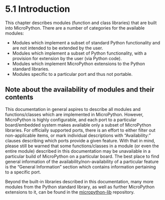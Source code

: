 # 5.1 Introduction

This chapter describes modules \(function and class libraries\) that are built into MicroPython. There are a number of categories for the available modules:

* Modules which implement a subset of standard Python functionality and are not intended to be extended by the user.
* Modules which implement a subset of Python functionality, with a provision for extension by the user \(via Python code\).
* Modules which implement MicroPython extensions to the Python standard libraries.
* Modules specific to a particular port and thus not portable.

## Note about the availability of modules and their contents

This documentation in general aspires to describe all modules and functions/classes which are implemented in MicroPython. However, MicroPython is highly configurable, and each port to a particular board/embedded system makes available only a subset of MicroPython libraries. For officially supported ports, there is an effort to either filter out non-applicable items, or mark individual descriptions with “Availability:” clauses describing which ports provide a given feature. With that in mind, please still be warned that some functions/classes in a module \(or even the entire module\) described in this documentation may be unavailable in a particular build of MicroPython on a particular board. The best place to find general information of the availability/non-availability of a particular feature is the “General Information” section which contains information pertaining to a specific port.

Beyond the built-in libraries described in this documentation, many more modules from the Python standard library, as well as further MicroPython extensions to it, can be found in the [micropython-lib](https://github.com/micropython/micropython-lib) repository.

